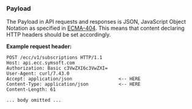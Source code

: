 ### Payload

The Payload in API requests and responses is JSON, JavaScript Object Notation as specified in [ECMA-404](http://www.ecma-international.org/publications/files/ECMA-ST/ECMA-404.pdf). This means that content declaring HTTP headers should be set accordingly.

**Example request header:**

```
POST /ecc/v1/subscriptions HTTP/1.1
Host: api.ecc.symsoft.com
Authorization: Basic c3VwZXI6c3VwZXI=
User-Agent: curl/7.43.0
Accept: application/json                 <-- HERE
Content-Type: application/json           <-- HERE
Content-Length: 61

... body omitted ...
```



